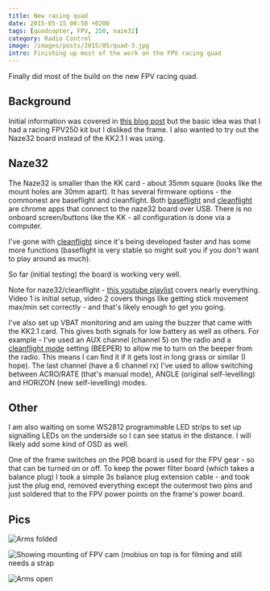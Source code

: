 ```yaml
---
title: New racing quad
date: 2015-05-15 06:50 +0200
tags: [quadcopter, FPV, 250, naze32]
category: Radio Control
image: /images/posts/2015/05/quad-3.jpg
intro: Finishing up most of the work on the FPV racing quad
---
```


Finally did most of the build on the new FPV racing quad.

## Background

Initial information was covered in [this blog post](/2015/04/21/racing-250-frame-change/) but the basic idea was that I had a racing FPV250 kit but I disliked the frame. I also wanted to try out the Naze32 board instead of the KK2.1 I was using.

## Naze32

The Naze32 is smaller than the KK card - about 35mm square (looks like the mount holes are 30mm apart). It has several firmware options - the commonest are baseflight and cleanflight. Both [baseflight](https://chrome.google.com/webstore/detail/baseflight-configurator/mppkgnedeapfejgfimkdoninnofofigk) and [cleanflight](https://chrome.google.com/webstore/detail/cleanflight-configurator/enacoimjcgeinfnnnpajinjgmkahmfgb) are chrome apps that connect to the naze32 board over USB. There is no onboard screen/buttons like the KK - all configuration is done via a computer.

I've gone with [cleanflight](http://cleanflight.com/) since it's being developed faster and has some more functions (baseflight is very stable so might suit you if you don't want to play around as much).

So far (initial testing) the board is working very well.

Note for naze32/cleanflight - [this youtube playlist](https://www.youtube.com/playlist?list=PLYsWjANuAm4p47OBBTOo4Xr3lNUc8PFpc) covers nearly everything. Video 1 is initial setup, video 2 covers things like getting stick movement max/min set correctly - and that's likely enough to get you going.

I've also set up VBAT monitoring and am using the buzzer that came with the KK2.1 card. This gives both signals for low battery as well as others. For example - I've used an AUX channel (channel 5) on the radio and a [cleanflight mode](https://github.com/cleanflight/cleanflight/blob/master/docs/Modes.md) setting (BEEPER) to allow me to turn on the beeper from the radio. This means I can find it if it gets lost in long grass or similar (I hope). The last channel (have a 6 channel rx) I've used to allow switching between ACRO/RATE (that's manual mode), ANGLE (original self-levelling) and HORIZON (new self-levelling) modes.

## Other

I am also waiting on some WS2812 programmable LED strips to set up signalling LEDs on the underside so I can see status in the distance. I will likely add some kind of OSD as well.

One of the frame switches on the PDB board is used for the FPV gear - so that can be turned on or off. To keep the power filter board (which takes a balance plug) I took a simple 3s balance plug extension cable - and took just the plug end, removed everything except the outermost two pins and just soldered that to the FPV power points on the frame's power board.

## Pics

![Arms folded](/images/posts/2015/05/quad-1.jpg)

![Showing mounting of FPV cam (mobius on top is for filming and still needs a strap](/images/posts/2015/05/quad-2.jpg)

![Arms open](/images/posts/2015/05/quad-3.jpg)
